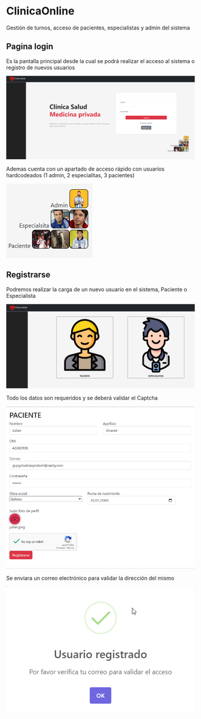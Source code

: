 # ClinicaOnline

Gestión de turnos, acceso de pacientes, especialistas y admin del sistema

## Pagina login

Es la pantalla principal desde la cual se podrá realizar el acceso al sistema o registro de nuevos usuarios

![Pagina Login](https://github.com/EstebanMato/ClinicaOnlineTPLabo/blob/master/imgReadme/2023-11-16%2009_41_56-.png)


Ademas cuenta con un apartado de acceso rápido con usuarios hardcodeados (1 admin, 2 especialitas, 3 pacientes) 

![Acceso Rapido](https://github.com/EstebanMato/ClinicaOnlineTPLabo/blob/master/imgReadme/2023-11-16%2009_44_09-ClinicaOnline.png)

## Registrarse

Podremos realizar la carga de un nuevo usuario en el sistema, Paciente o Especialista 

![Acceso Rapido](https://github.com/EstebanMato/ClinicaOnlineTPLabo/blob/master/imgReadme/2023-11-16%2009_51_03-ClinicaOnline.png)

Todo los datos son requeridos y se deberá validar el Captcha 

![Acceso Rapido](https://github.com/EstebanMato/ClinicaOnlineTPLabo/blob/master/imgReadme/2023-11-16%2011_20_06-ClinicaOnline.png)

Se enviara un correo electrónico para validar la dirección del mismo


![Pagina Login](https://github.com/EstebanMato/ClinicaOnlineTPLabo/blob/master/imgReadme/2023-11-16%2011_20_32-ClinicaOnline.png)
